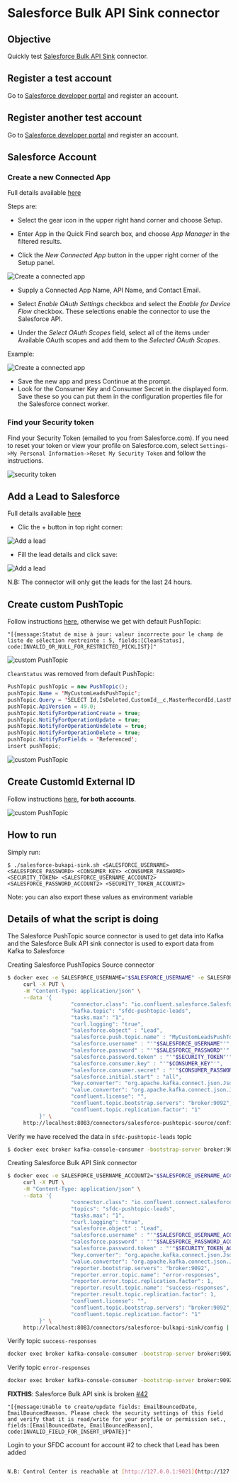 # Salesforce Bulk API Sink connector


## Objective

Quickly test [Salesforce Bulk API Sink](https://docs.confluent.io/current/connect/kafka-connect-salesforce-bulk-api/sink/index.html#salesforce-bulk-api-sink-connector-for-cp) connector.


## Register a test account

Go to [Salesforce developer portal](https://developer.salesforce.com/signup/) and register an account.

## Register another test account

Go to [Salesforce developer portal](https://developer.salesforce.com/signup/) and register an account.

## Salesforce Account

### Create a new Connected App

Full details available [here](https://docs.confluent.io/current/connect/kafka-connect-salesforce/pushtopics/salesforce_pushtopic_source_connector_quickstart.html#salesforce-account)

Steps are:

* Select the gear icon in the upper right hand corner and choose Setup.

* Enter App in the Quick Find search box, and choose *App Manager* in the filtered results.

* Click the *New Connected App* button in the upper right corner of the Setup panel.

![Create a connected app](Screenshot2.png)

* Supply a Connected App Name, API Name, and Contact Email.

* Select *Enable OAuth Settings* checkbox and select the *Enable for Device Flow* checkbox. These selections enable the connector to use the Salesforce API.
* Under the *Select OAuth Scopes* field, select all of the items under Available OAuth scopes and add them to the *Selected OAuth Scopes*.

Example:

![Create a connected app](Screenshot3.png)

* Save the new app and press Continue at the prompt.
* Look for the Consumer Key and Consumer Secret in the displayed form. Save these so you can put them in the configuration properties file for the Salesforce connect worker.

### Find your Security token

Find your Security Token (emailed to you from Salesforce.com). If you need to reset your token or view your profile on Salesforce.com, select `Settings->My Personal Information->Reset My Security Token` and follow the instructions.

![security token](Screenshot1.png)

## Add a Lead to Salesforce

Full details available [here](https://docs.confluent.io/current/connect/kafka-connect-salesforce/pushtopics/salesforce_pushtopic_source_connector_quickstart.html#add-a-lead-to-salesforce)

* Clic the + button in top right corner:

![Add a lead](Screenshot4.png)

* Fill the lead details and click save:

![Add a lead](Screenshot5.png)

N.B: The connector will only get the leads for the last 24 hours.

## Create custom PushTopic

Follow instructions [here](https://developer.salesforce.com/docs/atlas.en-us.api_streaming.meta/api_streaming/code_sample_java_create_pushtopic.htm), otherwise we get with default PushTopic:

```
"[{message:Statut de mise à jour: valeur incorrecte pour le champ de liste de sélection restreinte : 5, fields:[CleanStatus], code:INVALID_OR_NULL_FOR_RESTRICTED_PICKLIST}]"
```

![custom PushTopic](Screenshot6.png)


`CleanStatus` was removed from default PushTopic:

```java
PushTopic pushTopic = new PushTopic();
pushTopic.Name = 'MyCustomLeadsPushTopic';
pushTopic.Query = 'SELECT Id,IsDeleted,CustomId__c,MasterRecordId,LastName,FirstName,Salutation,Name,Title,Company,City,State,PostalCode,Country,Latitude,Longitude,GeocodeAccuracy,Address,Phone,MobilePhone,Fax,Email,Website,PhotoUrl,LeadSource,Status,Industry,Rating,AnnualRevenue,NumberOfEmployees,OwnerId,IsConverted,ConvertedDate,ConvertedAccountId,ConvertedContactId,ConvertedOpportunityId,IsUnreadByOwner,CreatedDate,CreatedById,LastModifiedDate,LastModifiedById,SystemModstamp,LastActivityDate,LastViewedDate,LastReferencedDate,Jigsaw,JigsawContactId,CompanyDunsNumber,DandbCompanyId,EmailBouncedReason,EmailBouncedDate,IndividualId,SICCode__c,ProductInterest__c,Primary__c,CurrentGenerators__c,NumberofLocations__c FROM Lead';
pushTopic.ApiVersion = 49.0;
pushTopic.NotifyForOperationCreate = true;
pushTopic.NotifyForOperationUpdate = true;
pushTopic.NotifyForOperationUndelete = true;
pushTopic.NotifyForOperationDelete = true;
pushTopic.NotifyForFields = 'Referenced';
insert pushTopic;
```

![custom PushTopic](Screenshot7.png)


## Create CustomId External ID

Follow instructions [here](https://docs.confluent.io/current/connect/kafka-connect-salesforce/sobjects_sink/index.html#external-id), **for both accounts**.

![custom PushTopic](Screenshot8.png)

## How to run

Simply run:

```
$ ./salesforce-bukapi-sink.sh <SALESFORCE_USERNAME> <SALESFORCE_PASSWORD> <CONSUMER_KEY> <CONSUMER_PASSWORD> <SECURITY_TOKEN> <SALESFORCE_USERNAME_ACCOUNT2> <SALESFORCE_PASSWORD_ACCOUNT2> <SECURITY_TOKEN_ACCOUNT2>
```

Note: you can also export these values as environment variable


## Details of what the script is doing

The Salesforce PushTopic source connector is used to get data into Kafka and the Salesforce Bulk API sink connector is used to export data from Kafka to Salesforce

Creating Salesforce PushTopics Source connector

```bash
$ docker exec -e SALESFORCE_USERNAME="$SALESFORCE_USERNAME" -e SALESFORCE_PASSWORD="$SALESFORCE_PASSWORD" -e CONSUMER_KEY="$CONSUMER_KEY" -e CONSUMER_PASSWORD="$CONSUMER_PASSWORD" -e SECURITY_TOKEN="$SECURITY_TOKEN" connect \
     curl -X PUT \
     -H "Content-Type: application/json" \
     --data '{
                    "connector.class": "io.confluent.salesforce.SalesforcePushTopicSourceConnector",
                    "kafka.topic": "sfdc-pushtopic-leads",
                    "tasks.max": "1",
                    "curl.logging": "true",
                    "salesforce.object" : "Lead",
                    "salesforce.push.topic.name" : "MyCustomLeadsPushTopic",
                    "salesforce.username" : "'"$SALESFORCE_USERNAME"'",
                    "salesforce.password" : "'"$SALESFORCE_PASSWORD"'",
                    "salesforce.password.token" : "'"$SECURITY_TOKEN"'",
                    "salesforce.consumer.key" : "'"$CONSUMER_KEY"'",
                    "salesforce.consumer.secret" : "'"$CONSUMER_PASSWORD"'",
                    "salesforce.initial.start" : "all",
                    "key.converter": "org.apache.kafka.connect.json.JsonConverter",
                    "value.converter": "org.apache.kafka.connect.json.JsonConverter",
                    "confluent.license": "",
                    "confluent.topic.bootstrap.servers": "broker:9092",
                    "confluent.topic.replication.factor": "1"
          }' \
     http://localhost:8083/connectors/salesforce-pushtopic-source/config | jq .
```

Verify we have received the data in `sfdc-pushtopic-leads` topic

```bash
$ docker exec broker kafka-console-consumer -bootstrap-server broker:9092 --topic sfdc-pushtopic-leads --from-beginning --max-messages 1
```

Creating Salesforce Bulk API Sink connector

```bash
$ docker exec -e SALESFORCE_USERNAME_ACCOUNT2="$SALESFORCE_USERNAME_ACCOUNT2" -e SALESFORCE_PASSWORD_ACCOUNT2="$SALESFORCE_PASSWORD_ACCOUNT2" -e SECURITY_TOKEN_ACCOUNT2="$SECURITY_TOKEN_ACCOUNT2" connect \
     curl -X PUT \
     -H "Content-Type: application/json" \
     --data '{
                    "connector.class": "io.confluent.connect.salesforce.SalesforceBulkApiSinkConnector",
                    "topics": "sfdc-pushtopic-leads",
                    "tasks.max": "1",
                    "curl.logging": "true",
                    "salesforce.object" : "Lead",
                    "salesforce.username" : "'"$SALESFORCE_USERNAME_ACCOUNT2"'",
                    "salesforce.password" : "'"$SALESFORCE_PASSWORD_ACCOUNT2"'",
                    "salesforce.password.token" : "'"$SECURITY_TOKEN_ACCOUNT2"'",
                    "key.converter": "org.apache.kafka.connect.json.JsonConverter",
                    "value.converter": "org.apache.kafka.connect.json.JsonConverter",
                    "reporter.bootstrap.servers": "broker:9092",
                    "reporter.error.topic.name": "error-responses",
                    "reporter.error.topic.replication.factor": 1,
                    "reporter.result.topic.name": "success-responses",
                    "reporter.result.topic.replication.factor": 1,
                    "confluent.license": "",
                    "confluent.topic.bootstrap.servers": "broker:9092",
                    "confluent.topic.replication.factor": "1"
          }' \
     http://localhost:8083/connectors/salesforce-bulkapi-sink/config | jq .
````

Verify topic `success-responses`

```bash
docker exec broker kafka-console-consumer -bootstrap-server broker:9092 --topic success-responses --from-beginning --max-messages 1
```

Verify topic `error-responses`

```bash
docker exec broker kafka-console-consumer -bootstrap-server broker:9092 --topic error-responses --from-beginning --max-messages 1
```

**FIXTHIS**: Salesforce Bulk API sink is broken [#42](https://github.com/vdesabou/kafka-docker-playground/issues/42)

```
"[{message:Unable to create/update fields: EmailBouncedDate, EmailBouncedReason. Please check the security settings of this field and verify that it is read/write for your profile or permission set., fields:[EmailBouncedDate, EmailBouncedReason], code:INVALID_FIELD_FOR_INSERT_UPDATE}]"
```

Login to your SFDC account for account #2 to check that Lead has been added

```bash

N.B: Control Center is reachable at [http://127.0.0.1:9021](http://127.0.0.1:9021])
